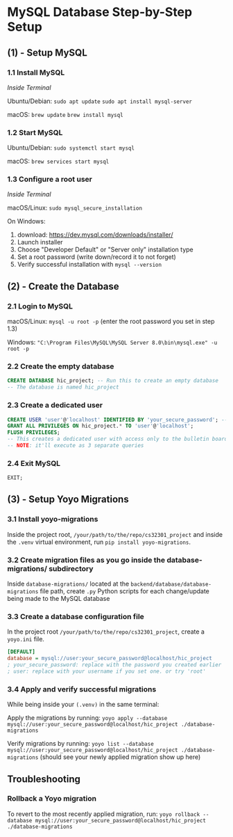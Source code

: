 # MySQL Database Step-by-Step Setup

## (1) - Setup MySQL
### 1.1 Install MySQL
*Inside Terminal*

Ubuntu/Debian: `sudo apt update`
               `sudo apt install mysql-server`

macOS:         `brew update` 
               `brew install mysql`

### 1.2 Start MySQL

Ubuntu/Debian: `sudo systemctl start mysql`

macOS:         `brew services start mysql`

### 1.3 Configure a root user
*Inside Terminal*

macOS/Linux: `sudo mysql_secure_installation`

On Windows:
1. download: https://dev.mysql.com/downloads/installer/
2. Launch installer
3. Choose "Developer Default" or "Server only" installation type
4. Set a root password (write down/record it to not forget)
5. Verify successful installation with `mysql --version`

## (2) - Create the Database
### 2.1 Login to MySQL

macOS/Linux: `mysql -u root -p` (enter the root password you set in step 1.3)

Windows: `"C:\Program Files\MySQL\MySQL Server 8.0\bin\mysql.exe" -u root -p`

### 2.2 Create the empty database

```sql
CREATE DATABASE hic_project; -- Run this to create an empty database
-- The database is named hic_project
```

### 2.3 Create a dedicated user

```sql
CREATE USER 'user'@'localhost' IDENTIFIED BY 'your_secure_password'; -- (!) Replace 'your_secure_password' with a strong password
GRANT ALL PRIVILEGES ON hic_project.* TO 'user'@'localhost';
FLUSH PRIVILEGES;
-- This creates a dedicated user with access only to the bulletin board database
-- NOTE: it'll execute as 3 separate queries
```

### 2.4 Exit MySQL

```sql
EXIT;
```

## (3) - Setup Yoyo Migrations
### 3.1 Install yoyo-migrations

Inside the project root, `/your/path/to/the/repo/cs32301_project`
and inside the `.venv` virtual environment,
run `pip install yoyo-migrations`.

### 3.2 Create migration files as you go inside the database-migrations/ subdirectory

Inside `database-migrations/` located at the `backend/database/database-migrations` file path,
create `.py` Python scripts for each change/update being made to the MySQL database

### 3.3 Create a database configuration file

In the project root `/your/path/to/the/repo/cs32301_project`,
create a `yoyo.ini` file.

```ini
[DEFAULT]
database = mysql://user:your_secure_password@localhost/hic_project
; your_secure_password: replace with the password you created earlier
; user: replace with your username if you set one. or try 'root'
```

### 3.4 Apply and verify successful migrations

While being inside your `(.venv)` in the same terminal:

Apply the migrations by running: `yoyo apply --database mysql://user:your_secure_password@localhost/hic_project ./database-migrations`

Verify migrations by running: `yoyo list --database mysql://user:your_secure_password@localhost/hic_project ./database-migrations`
(should see your newly applied migration show up here)


## Troubleshooting

### Rollback a Yoyo migration
To revert to the most recently applied migration, run: 
`yoyo rollback --database mysql://user:your_secure_password@localhost/hic_project ./database-migrations`
